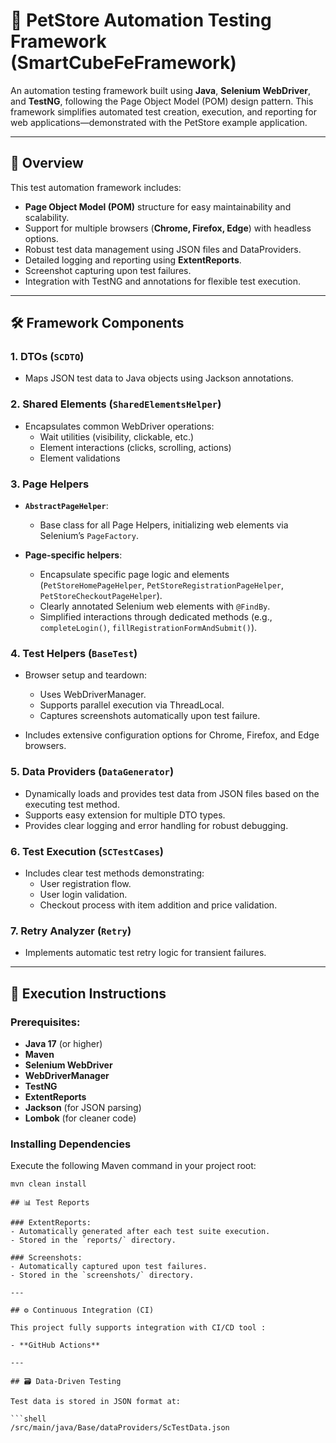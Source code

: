 # 🐾 PetStore Automation Testing Framework (SmartCubeFeFramework)

An automation testing framework built using **Java**, **Selenium WebDriver**, and **TestNG**, following the Page Object Model (POM) design pattern. This framework simplifies automated test creation, execution, and reporting for web applications—demonstrated with the PetStore example application.

---

## 🚀 Overview

This test automation framework includes:

- **Page Object Model (POM)** structure for easy maintainability and scalability.
- Support for multiple browsers (**Chrome, Firefox, Edge**) with headless options.
- Robust test data management using JSON files and DataProviders.
- Detailed logging and reporting using **ExtentReports**.
- Screenshot capturing upon test failures.
- Integration with TestNG and annotations for flexible test execution.

---

## 🛠️ Framework Components

### **1. DTOs (`SCDTO`)**
- Maps JSON test data to Java objects using Jackson annotations.

### **2. Shared Elements (`SharedElementsHelper`)**
- Encapsulates common WebDriver operations:
  - Wait utilities (visibility, clickable, etc.)
  - Element interactions (clicks, scrolling, actions)
  - Element validations

### **3. Page Helpers**
- **`AbstractPageHelper`**:
  - Base class for all Page Helpers, initializing web elements via Selenium’s `PageFactory`.

- **Page-specific helpers**:
  - Encapsulate specific page logic and elements (`PetStoreHomePageHelper`, `PetStoreRegistrationPageHelper`, `PetStoreCheckoutPageHelper`).
  - Clearly annotated Selenium web elements with `@FindBy`.
  - Simplified interactions through dedicated methods (e.g., `completeLogin()`, `fillRegistrationFormAndSubmit()`).

### **4. Test Helpers (`BaseTest`)**
- Browser setup and teardown:
  - Uses WebDriverManager.
  - Supports parallel execution via ThreadLocal.
  - Captures screenshots automatically upon test failure.

- Includes extensive configuration options for Chrome, Firefox, and Edge browsers.

### **5. Data Providers (`DataGenerator`)**
- Dynamically loads and provides test data from JSON files based on the executing test method.
- Supports easy extension for multiple DTO types.
- Provides clear logging and error handling for robust debugging.

### **6. Test Execution (`SCTestCases`)**
- Includes clear test methods demonstrating:
  - User registration flow.
  - User login validation.
  - Checkout process with item addition and price validation.

### **7. Retry Analyzer (`Retry`)**
- Implements automatic test retry logic for transient failures.

---

## 🚦 Execution Instructions

### **Prerequisites:**

- **Java 17** (or higher)
- **Maven**
- **Selenium WebDriver**
- **WebDriverManager**
- **TestNG**
- **ExtentReports**
- **Jackson** (for JSON parsing)
- **Lombok** (for cleaner code)

### **Installing Dependencies**

Execute the following Maven command in your project root:

```shell
mvn clean install

## 📊 Test Reports

### ExtentReports:
- Automatically generated after each test suite execution.
- Stored in the `reports/` directory.

### Screenshots:
- Automatically captured upon test failures.
- Stored in the `screenshots/` directory.

---

## ⚙️ Continuous Integration (CI)

This project fully supports integration with CI/CD tool :

- **GitHub Actions**

---

## 🗃️ Data-Driven Testing

Test data is stored in JSON format at:

```shell
/src/main/java/Base/dataProviders/ScTestData.json

